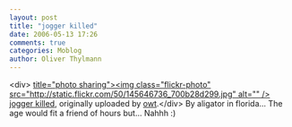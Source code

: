 ```yaml
---
layout: post
title: "jogger killed"
date: 2006-05-13 17:26
comments: true
categories: Moblog
author: Oliver Thylmann
---
```



&lt;div&gt;	[ title=&quot;photo sharing&quot;&gt;&lt;img class=&quot;flickr-photo&quot; src=&quot;http://static.flickr.com/50/145646736_700b28d299.jpg&quot; alt=&quot;&quot; /&gt;](http://www.flickr.com/photos/oliver/145646736/)	[jogger killed](http://www.flickr.com/photos/oliver/145646736/), originally uploaded by [owt](http://www.flickr.com/people/oliver/).&lt;/div&gt;					By aligator in florida... The age would fit a friend of hours but... Nahhh :)


